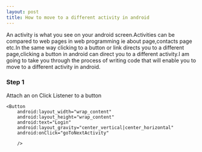 ```yaml
---
layout: post
title: How to move to a different activity in android 
---
```


An activity is what you see on your android screen.Activities can be compared to web pages in web
programming ie about page,contacts page etc.In the same way clicking to a button or link directs you to a 
different page,clicking a button in android can direct you to a different activity.I am going to take you through
the process of writing code that will enable you to move to a different activity in android.

### Step 1
Attach  an on Click Listener to a button 

    <Button
        android:layout_width="wrap_content"
        android:layout_height="wrap_content"
        android:text="Login"
        android:layout_gravity="center_vertical|center_horizontal"
        android:onClick="goToNextActivity"

        />

